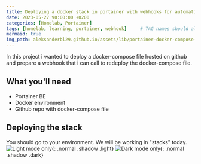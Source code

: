 ```yaml
---
title: Deploying a docker stack in portainer with webhooks for automatic updates
date: 2023-05-27 90:00:00 +0200
categories: [Homelab, Portainer]
tags: [homelab, learning, portainer, webhook]     # TAG names should always be lowercase
mermaid: true
img_path: aleksanderbl29.github.io/assets/lib/portainer-docker-compose-stack/
---
```

In this project i wanted to deploy a docker-compose file hosted on github and prepare a webhook that i can call to redeploy the docker-compose file.
## What you'll need
* Portainer BE
* Docker environment
* Github repo with docker-compose file
## Deploying the stack
You should go to your environment.
We will be working in "stacks" today.
![Light mode only](stacks-light.png){: .normal .shadow .light}
![Dark mode only](stacks-dark.png){: .normal .shadow .dark}